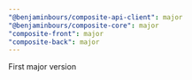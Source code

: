 ```yaml
---
"@benjaminbours/composite-api-client": major
"@benjaminbours/composite-core": major
"composite-front": major
"composite-back": major
---
```


First major version
